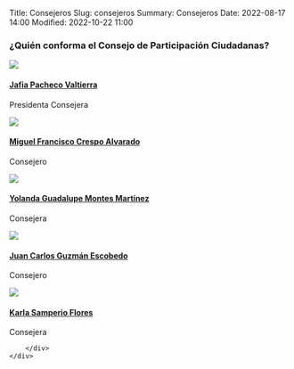 Title: Consejeros
Slug: consejeros
Summary: Consejeros
Date: 2022-08-17 14:00
Modified: 2022-10-22 11:00

<!-- Consejeros -->
<div class="clearfix" id="consejeros">
    <div class="container">
        <h3>¿Quién conforma el Consejo de Participación Ciudadanas?</h3>
        <div class="row">
            <div class="col-lg-4 consejero">
                <a href="/consejeros/jafia-pacheco-valtierra/">
                    <img class="rounded-circle" src="/theme/images/cpc-jpv-150x150.jpg">
                    <h4 class="nombre">Jafia Pacheco Valtierra</h4>
                </a>
                <p class="puesto">Presidenta Consejera</p>
            </div>
            <div class="col-lg-4 consejero">
                <a href="/consejeros/miguel-francisco-crespo-alvarado/">
                    <img class="rounded-circle" src="/theme/images/cpc-mfca-150x150.jpg">
                    <h4 class="nombre">Miguel Francisco Crespo Alvarado</h4>
                </a>
                <p class="puesto">Consejero</p>
            </div>
            <div class="col-lg-4 consejero">
                <a href="/consejeros/yolanda-guadalupe-montes-martinez/">
                    <img class="rounded-circle" src="/theme/images/cpc-ygmm.jpg">
                    <h4 class="nombre">Yolanda Guadalupe Montes Martínez</h4>
                </a>
                <p class="puesto">Consejera</p>
            </div>
            <div class="col-lg-4 consejero">
                <a href="/consejeros/juan-carlos-guzman-escobedo/">
                    <img class="rounded-circle" src="/theme/images/cpc-jcge-150x150.jpg">
                    <h4 class="nombre">Juan Carlos Guzmán Escobedo</h4>
                </a>
                <p class="puesto">Consejero</p>
            </div>
            <div class="col-lg-4 consejero">
                <a href="/consejeros/karla-samperio-flores/">
                    <img class="rounded-circle" src="/theme/images/cpc-ksf-150x150.jpg">
                    <h4 class="nombre">Karla Samperio Flores</h4>
                </a>
                <p class="puesto">Consejera</p>
            </div>

        </div>
    </div>
</div>
